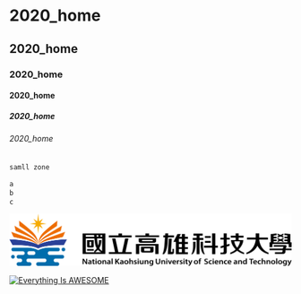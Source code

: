 # 2020_home
## 2020_home
### 2020_home
#### 2020_home
##### 2020_home
###### 2020_home

`samll zone`

```
a
b
c
```

![NKFUST](nkust.png "第一科大")


[![Everything Is AWESOME](https://img.youtube.com/vi/StTqXEQ2l-Y/0.jpg)](https://www.youtube.com/watch?v=StTqXEQ2l-Y "Everything Is AWESOME")

